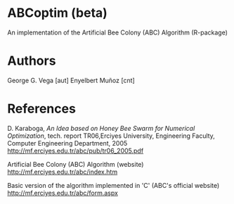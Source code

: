 ABCoptim (beta)
===============

An implementation of the Artificial Bee Colony (ABC) Algorithm (R-package)

Authors
=======
George G. Vega [aut]
Enyelbert Muñoz [cnt]

References
==========
D. Karaboga, _An Idea based on Honey Bee Swarm for Numerical Optimization_, tech. report TR06,Erciyes University, Engineering Faculty, Computer Engineering Department, 2005 http://mf.erciyes.edu.tr/abc/pub/tr06_2005.pdf

Artificial Bee Colony (ABC) Algorithm (website) http://mf.erciyes.edu.tr/abc/index.htm

Basic version of the algorithm implemented in 'C' (ABC's official website) http://mf.erciyes.edu.tr/abc/form.aspx
